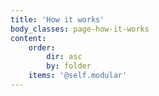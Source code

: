```yaml
---
title: 'How it works'
body_classes: page-how-it-works
content:
    order:
        dir: asc
        by: folder
    items: '@self.modular'
---
```


<!--- Content for this page is pulled in from page subfolders -->